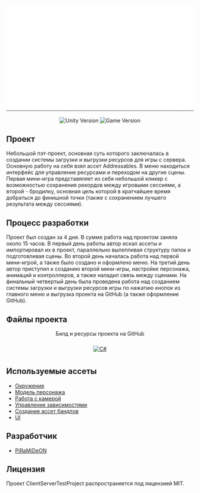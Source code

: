 <p align="center">
      <img src='https://github.com/PiRaMiDeON/StepByStepAutoBattle_PET-PROJECT/blob/main/Gif.gif' width=1000>
</p>

<p align="center">
    <img src="https://img.shields.io/badge/Engine-2022-blueviolet" alt="Unity Version">
    <img src="https://img.shields.io/badge/Version-Alpha-red" alt="Game Version">
</p>

## Проект

Небольшой пэт-проект, основная суть которого заключалась в создании системы загрузки и выгрузки ресурсов для игры с сервера. Основную работу на себя взял ассет Addressables. В меню находиться интерфейс для управление ресурсами и переходом на другие сцены. Первая мини-игра представяляет из себя небольшой кликер с возможностью сохранения рекордов между игровыми сессиями, а второй - бродилку, основная цель которой в кратчайшее время добраться до финишной точки (также с сохранением лучшего результата между сессиями).

## Процесс разработки

Проект был создан за 4 дня. В сумме работа над проектом заняла около 15 часов. В первый день работы автор искал ассеты и импортировал их в проект, параллельно вылепливая структуру папок и подготовливая сцены. Во второй день началась работа над первой мини-игрой, а также было создано и оформлено меню. На третий день автор приступил к созданию второй мини-игры, настройке персонажа, анимаций и контроллеров, а также наладил связь между сценами. На финальный четвертый день была проведена работа над созданием системы загрузки и выгрузки ресурсов игры по нажатию кнопок из главного меню и выгрузка проекта на GitHub (а также оформление GitHub).

## Файлы проекта

<p align="center"> Билд и ресурсы проекта на GitHub
      <p align="center">
<a href="https://github.com/PiRaMiDeON/client-server-project-testTask" target="_blank"><img style="margin: 10px" 
src="https://cdn.wikimg.net/en/splatoonwiki/images/thumb/8/88/GitHub_Icon.svg/1200px-GitHub_Icon.svg.png" alt="C#" height="50" /></a>
</p>

## Используемые ассеты
- [Окружение](https://assetstore.unity.com/packages/3d/environments/lowpoly-environment-nature-free-medieval-fantasy-series-187052)
- [Модель персонажа](https://assetstore.unity.com/packages/3d/characters/humanoids/casual-1-anime-girl-characters-185076)
- [Работа с камерой](https://github.com/Unity-Technologies/com.unity.cinemachine)
- [Управление зависимостями](https://assetstore.unity.com/packages/tools/utilities/extenject-dependency-injection-ioc-157735)
- [Создание ассет бандлов](https://docs.unity3d.com/Packages/com.unity.addressables@1.22/manual/index.html)
- [UI](https://assetstore.unity.com/packages/2d/gui/icons/sleek-essential-ui-pack-170650)

## Разработчик

- [PiRaMiDeON](https://github.com/PiRaMiDeON)

## Лицензия

Проект ClientServerTestProject распространяется под лицензией MIT.
